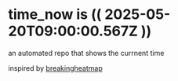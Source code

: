 # time_now is (( 2025-05-20T09:00:00.567Z ))

an automated repo that shows the currnent time

inspired by [breakingheatmap](https://github.com/breakingheatmap/breakingheatmap)